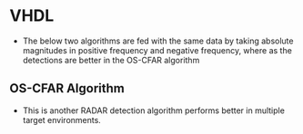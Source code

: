 # VHDL

- The below two algorithms are fed with the same data by taking absolute magnitudes in positive frequency and negative frequency, where as the detections are better in the OS-CFAR algorithm


## OS-CFAR Algorithm
- This is another RADAR detection algorithm performs better in multiple target environments.

